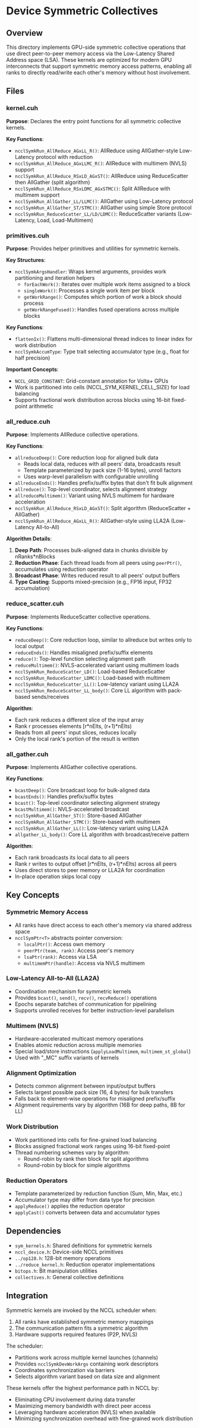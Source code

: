 # Device Symmetric Collectives

## Overview
This directory implements GPU-side symmetric collective operations that use direct peer-to-peer memory access via the Low-Latency Shared Address space (LSA). These kernels are optimized for modern GPU interconnects that support symmetric memory access patterns, enabling all ranks to directly read/write each other's memory without host involvement.

## Files

### kernel.cuh
**Purpose**: Declares the entry point functions for all symmetric collective kernels.

**Key Functions**:
- `ncclSymkRun_AllReduce_AGxLL_R()`: AllReduce using AllGather-style Low-Latency protocol with reduction
- `ncclSymkRun_AllReduce_AGxLLMC_R()`: AllReduce with multimem (NVLS) support
- `ncclSymkRun_AllReduce_RSxLD_AGxST()`: AllReduce using ReduceScatter then AllGather (split algorithm)
- `ncclSymkRun_AllReduce_RSxLDMC_AGxSTMC()`: Split AllReduce with multimem support
- `ncclSymkRun_AllGather_LL/LLMC()`: AllGather using Low-Latency protocol
- `ncclSymkRun_AllGather_ST/STMC()`: AllGather using simple Store protocol
- `ncclSymkRun_ReduceScatter_LL/LD/LDMC()`: ReduceScatter variants (Low-Latency, Load, Load-Multimem)

### primitives.cuh
**Purpose**: Provides helper primitives and utilities for symmetric kernels.

**Key Structures**:
- `ncclSymkArgsHandler`: Wraps kernel arguments, provides work partitioning and iteration helpers
  - `forEachWork()`: Iterates over multiple work items assigned to a block
  - `singleWork()`: Processes a single work item per block
  - `getWorkRange()`: Computes which portion of work a block should process
  - `getWorkRangeFused()`: Handles fused operations across multiple blocks

**Key Functions**:
- `flattenIx()`: Flattens multi-dimensional thread indices to linear index for work distribution
- `ncclSymkAccumType`: Type trait selecting accumulator type (e.g., float for half precision)

**Important Concepts**:
- `NCCL_GRID_CONSTANT`: Grid-constant annotation for Volta+ GPUs
- Work is partitioned into cells (NCCL_SYM_KERNEL_CELL_SIZE) for load balancing
- Supports fractional work distribution across blocks using 16-bit fixed-point arithmetic

### all_reduce.cuh
**Purpose**: Implements AllReduce collective operations.

**Key Functions**:
- `allreduceDeep()`: Core reduction loop for aligned bulk data
  - Reads local data, reduces with all peers' data, broadcasts result
  - Template parameterized by pack size (1-16 bytes), unroll factors
  - Uses warp-level parallelism with configurable unrolling
- `allreduceEnds()`: Handles prefix/suffix bytes that don't fit bulk alignment
- `allreduce()`: Top-level coordinator, selects alignment strategy
- `allreduceMultimem()`: Variant using NVLS multimem for hardware acceleration
- `ncclSymkRun_AllReduce_RSxLD_AGxST()`: Split algorithm (ReduceScatter + AllGather)
- `ncclSymkRun_AllReduce_AGxLL_R()`: AllGather-style using LLA2A (Low-Latency All-to-All)

**Algorithm Details**:
1. **Deep Path**: Processes bulk-aligned data in chunks divisible by nRanks*nBlocks
2. **Reduction Phase**: Each thread loads from all peers using `peerPtr()`, accumulates using reduction operator
3. **Broadcast Phase**: Writes reduced result to all peers' output buffers
4. **Type Casting**: Supports mixed-precision (e.g., FP16 input, FP32 accumulation)

### reduce_scatter.cuh
**Purpose**: Implements ReduceScatter collective operations.

**Key Functions**:
- `reduceDeep()`: Core reduction loop, similar to allreduce but writes only to local output
- `reduceEnds()`: Handles misaligned prefix/suffix elements
- `reduce()`: Top-level function selecting alignment path
- `reduceMultimem()`: NVLS-accelerated variant using multimem loads
- `ncclSymkRun_ReduceScatter_LD()`: Load-based ReduceScatter
- `ncclSymkRun_ReduceScatter_LDMC()`: Load-based with multimem
- `ncclSymkRun_ReduceScatter_LL()`: Low-latency variant using LLA2A
- `ncclSymkRun_ReduceScatter_LL_body()`: Core LL algorithm with pack-based sends/receives

**Algorithm**:
- Each rank reduces a different slice of the input array
- Rank r processes elements [r*nElts, (r+1)*nElts)
- Reads from all peers' input slices, reduces locally
- Only the local rank's portion of the result is written

### all_gather.cuh
**Purpose**: Implements AllGather collective operations.

**Key Functions**:
- `bcastDeep()`: Core broadcast loop for bulk-aligned data
- `bcastEnds()`: Handles prefix/suffix bytes
- `bcast()`: Top-level coordinator selecting alignment strategy
- `bcastMultimem()`: NVLS-accelerated broadcast
- `ncclSymkRun_AllGather_ST()`: Store-based AllGather
- `ncclSymkRun_AllGather_STMC()`: Store-based with multimem
- `ncclSymkRun_AllGather_LL()`: Low-latency variant using LLA2A
- `allgather_LL_body()`: Core LL algorithm with broadcast/receive pattern

**Algorithm**:
- Each rank broadcasts its local data to all peers
- Rank r writes to output offset [r*nElts, (r+1)*nElts) across all peers
- Uses direct stores to peer memory or LLA2A for coordination
- In-place operation skips local copy

## Key Concepts

### Symmetric Memory Access
- All ranks have direct access to each other's memory via shared address space
- `ncclSymPtr<T>` abstracts pointer conversion:
  - `localPtr()`: Access own memory
  - `peerPtr(team, rank)`: Access peer's memory
  - `lsaPtr(rank)`: Access via LSA
  - `multimemPtr(handle)`: Access via NVLS multimem

### Low-Latency All-to-All (LLA2A)
- Coordination mechanism for symmetric kernels
- Provides `bcast()`, `send()`, `recv()`, `recvReduce()` operations
- Epochs separate batches of communication for pipelining
- Supports unrolled receives for better instruction-level parallelism

### Multimem (NVLS)
- Hardware-accelerated multicast memory operations
- Enables atomic reduction across multiple memories
- Special load/store instructions (`applyLoadMultimem`, `multimem_st_global`)
- Used with "_MC" suffix variants of kernels

### Alignment Optimization
- Detects common alignment between input/output buffers
- Selects largest possible pack size (16, 4 bytes) for bulk transfers
- Falls back to element-wise operations for misaligned prefix/suffix
- Alignment requirements vary by algorithm (16B for deep paths, 8B for LL)

### Work Distribution
- Work partitioned into cells for fine-grained load balancing
- Blocks assigned fractional work ranges using 16-bit fixed-point
- Thread numbering schemes vary by algorithm:
  - Round-robin by rank then block for split algorithms
  - Round-robin by block for simple algorithms

### Reduction Operators
- Template parameterized by reduction function (Sum, Min, Max, etc.)
- Accumulator type may differ from data type for precision
- `applyReduce()` applies the reduction operator
- `applyCast()` converts between data and accumulator types

## Dependencies
- `sym_kernels.h`: Shared definitions for symmetric kernels
- `nccl_device.h`: Device-side NCCL primitives
- `../op128.h`: 128-bit memory operations
- `../reduce_kernel.h`: Reduction operator implementations
- `bitops.h`: Bit manipulation utilities
- `collectives.h`: General collective definitions

## Integration
Symmetric kernels are invoked by the NCCL scheduler when:
1. All ranks have established symmetric memory mappings
2. The communication pattern fits a symmetric algorithm
3. Hardware supports required features (P2P, NVLS)

The scheduler:
- Partitions work across multiple kernel launches (channels)
- Provides `ncclSymkDevWorkArgs` containing work descriptors
- Coordinates synchronization via barriers
- Selects algorithm variant based on data size and alignment

These kernels offer the highest performance path in NCCL by:
- Eliminating CPU involvement during data transfer
- Maximizing memory bandwidth with direct peer access
- Leveraging hardware acceleration (NVLS) when available
- Minimizing synchronization overhead with fine-grained work distribution

